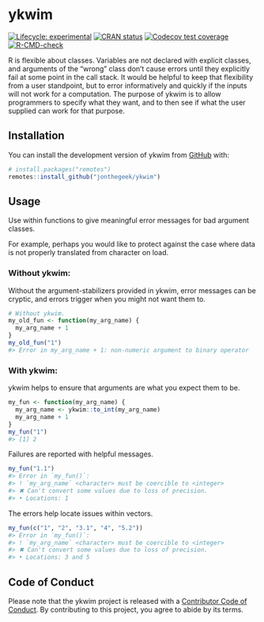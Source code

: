 
<!-- README.md is generated from README.Rmd. Please edit that file -->

# ykwim

<!-- badges: start -->

[![Lifecycle:
experimental](https://img.shields.io/badge/lifecycle-experimental-orange.svg)](https://lifecycle.r-lib.org/articles/stages.html#experimental)
[![CRAN
status](https://www.r-pkg.org/badges/version/ykwim)](https://CRAN.R-project.org/package=ykwim)
[![Codecov test
coverage](https://codecov.io/gh/jonthegeek/ykwim/branch/main/graph/badge.svg)](https://app.codecov.io/gh/jonthegeek/ykwim?branch=main)
[![R-CMD-check](https://github.com/jonthegeek/ykwim/actions/workflows/R-CMD-check.yaml/badge.svg)](https://github.com/jonthegeek/ykwim/actions/workflows/R-CMD-check.yaml)
<!-- badges: end -->

R is flexible about classes. Variables are not declared with explicit
classes, and arguments of the “wrong” class don’t cause errors until
they explicitly fail at some point in the call stack. It would be
helpful to keep that flexibility from a user standpoint, but to error
informatively and quickly if the inputs will not work for a computation.
The purpose of ykwim is to allow programmers to specify what they want,
and to then see if what the user supplied can work for that purpose.

## Installation

You can install the development version of ykwim from
[GitHub](https://github.com/) with:

``` r
# install.packages("remotes")
remotes::install_github("jonthegeek/ykwim")
```

## Usage

Use within functions to give meaningful error messages for bad argument
classes.

For example, perhaps you would like to protect against the case where
data is not properly translated from character on load.

### Without ykwim:

Without the argument-stabilizers provided in ykwim, error messages can
be cryptic, and errors trigger when you might not want them to.

``` r
# Without ykwim.
my_old_fun <- function(my_arg_name) {
  my_arg_name + 1
}
my_old_fun("1")
#> Error in my_arg_name + 1: non-numeric argument to binary operator
```

### With ykwim:

ykwim helps to ensure that arguments are what you expect them to be.

``` r
my_fun <- function(my_arg_name) {
  my_arg_name <- ykwim::to_int(my_arg_name)
  my_arg_name + 1
}
my_fun("1")
#> [1] 2
```

Failures are reported with helpful messages.

``` r
my_fun("1.1")
#> Error in `my_fun()`:
#> ! `my_arg_name` <character> must be coercible to <integer>
#> ✖ Can't convert some values due to loss of precision.
#> • Locations: 1
```

The errors help locate issues within vectors.

``` r
my_fun(c("1", "2", "3.1", "4", "5.2"))
#> Error in `my_fun()`:
#> ! `my_arg_name` <character> must be coercible to <integer>
#> ✖ Can't convert some values due to loss of precision.
#> • Locations: 3 and 5
```

## Code of Conduct

Please note that the ykwim project is released with a [Contributor Code
of Conduct](https://jonthegeek.github.io/ykwim/CODE_OF_CONDUCT.html). By
contributing to this project, you agree to abide by its terms.
